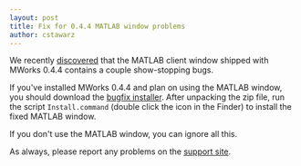 ```yaml
---
layout: post
title: Fix for 0.4.4 MATLAB window problems
author: cstawarz
---
```


We recently
[discovered](http://help.mworks-project.org/discussions/problems/8)
that the MATLAB client window shipped with MWorks 0.4.4 contains a
couple show-stopping bugs.

If you've installed MWorks 0.4.4 and plan on using the MATLAB window,
you should download the [bugfix
installer](https://s3.amazonaws.com/mworks-downloads/release/MWorksMATLABWindow-0.4.4-bugfix2.zip).
After unpacking the zip file, run the script `Install.command` (double
click the icon in the Finder) to install the fixed MATLAB window.

If you don't use the MATLAB window, you can ignore all this.

As always, please report any problems on the [support
site](http://help.mworks-project.org/discussion/new).
